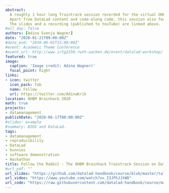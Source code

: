 ```yaml
---
abstract: 
  A roughly 1 hour long Traintrack session recorded for the virtual OHBM Brainhack 2020. 
  Apart from DataLad content and code-along code, this session also features two pet bunnies.
  The slides and a recording (published to YouTube) are linked above.
#all_day: false
authors: [Adina Svenja Wagner]
date: "2020-01-21T09:00:00Z"
#date_end: "2030-06-01T15:00:00Z"
#event: Academic Theme Conference
#event_url: http://www.irtg2150.rwth-aachen.de/event/datalad-workshop/
featured: true
image:
  caption: 'Image credit: Adina Wagner)'
  focal_point: Right
links:
- icon: twitter
  icon_pack: fab
  name: Follow
  url: https://twitter.com/AdinaKrik
location: OHBM Brainhack 2020
math: true
projects:
- datamanagement
publishDate: "2020-06-17T00:00:00Z"
#slides: example
#summary: BIDS and DataLad.
tags:
- datamanagement
- reproducibility
- DataLad
- bunnies
- software demonstration
- Hackathon
title: Follow the Rabbit - The OHBM Brainhack Traintrack Session on DataLad.
#url_pdf: ""
url_slides: "https://github.com/datalad-handbook/course/blob/master/talks/PDFs/introduction_2h.pdf"
url_video: "https://www.youtube.com/watch?v=_I3JFhJJtW0"
url_code: "https://raw.githubusercontent.com/datalad-handbook/course/master/casts/2hourintro"
---
```

